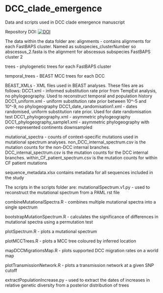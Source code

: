 # DCC_clade_emergence
Data and scripts used in DCC clade emergence manuscript

Repository DOI: [![DOI](https://zenodo.org/badge/313015200.svg)](https://zenodo.org/badge/latestdoi/313015200)

The data within the data folder are:
alignments - contains alignments for each FastBAPS cluster. Named as subspecies_clusterNumber so abscessus_2.fasta is the alignment for abscessus subspecies FastBAPS cluster 2

trees - phylogenetic trees for each FastBAPS cluster

temporal_trees - BEAST MCC trees for each DCC

BEAST_XMLs - XML files used in BEAST analyses. These files are as follows:
DCC1.xml - informed substitution rate prior from TempEst analysis, no phylogeography. Used to reconstruct temporal and population history
DCC1_uniform.xml - uniform substitution rate prior between 10^-5 and 10^-9, no phylogeography
DCC1_date_randomisation1.xml - dates randomised, uniform substitution rate prior. Used for date randomisation test
DCC1_phylogeography.xml - asymmetric phylogeography
DCC1_phylogeography_sample1.xml - asymmetric phylogeography with over-represented continents downsampled

mutational_spectra - counts of context-specific mutations used in mutational spectrum analyses. non_DCC_internal_spectrum.csv is the mutation counts for the non-DCC internal branches. DCC_internal_spectrum.csv is the mutation counts for the DCC internal branches. within_CF_patient_spectrum.csv is the mutation counts for within CF patient mutations

sequence_metadata.xlsx contains metadata for all sequences included in the study

The scripts in the scripts folder are:
mutationalSpectrum.v1.py - used to reconstruct the mutational spectrum from a PAML rst file

combineMutationalSpectra.R - combines multiple mutational spectra into a single spectrum

bootstrapMutationSpectrum.R - calculates the significance of differences in mutational spectra using a permutation test

plotSpectrum.R - plots a mutational spectrum

plotMCCTrees.R - plots a MCC tree coloured by inferred location

mapDCCMigrationsMap.R - plots supported DCC migration rates on a world map

plotTransmissionNetwork.R - plots a transmission network at a given SNP cutoff

extractPopulationIncrease.py - used to extract the dates of increases in relative genetic diversity from a posterior distribution of trees
